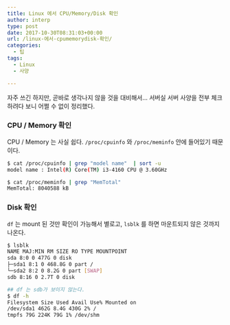 ```yaml
---
title: Linux 에서 CPU/Memory/Disk 확인
author: interp
type: post
date: 2017-10-30T08:31:03+00:00
url: /linux-에서-cpumemorydisk-확인/
categories:
  - 팁
tags:
  - Linux
  - 사양

---
```

자주 쓰긴 하지만, 곧바로 생각나지 않을 것을 대비해서&#8230; 서버실 서버 사양을 전부 체크하려다 보니 어쩔 수 없이 정리했다.

### CPU / Memory 확인

CPU / Memory 는 사실 쉽다. `/proc/cpuinfo` 와 `/proc/meminfo` 안에 들어있기 때문이다.

```bash
$ cat /proc/cpuinfo | grep "model name"  | sort -u
model name : Intel(R) Core(TM) i3-4160 CPU @ 3.60GHz

$ cat /proc/meminfo | grep "MemTotal"
MemTotal: 8040588 kB
```

### Disk 확인

`df` 는 mount 된 것만 확인이 가능해서 별로고, `lsblk` 를 하면 마운트되지 않은 것까지 나온다.

```bash
$ lsblk
NAME MAJ:MIN RM SIZE RO TYPE MOUNTPOINT
sda 8:0 0 477G 0 disk
├─sda1 8:1 0 468.8G 0 part /
└─sda2 8:2 0 8.2G 0 part [SWAP]
sdb 8:16 0 2.7T 0 disk

## df 는 sdb가 보이지 않는다.
$ df -h 
Filesystem Size Used Avail Use% Mounted on
/dev/sda1 462G 8.4G 430G 2% /
tmpfs 79G 224K 79G 1% /dev/shm
```

